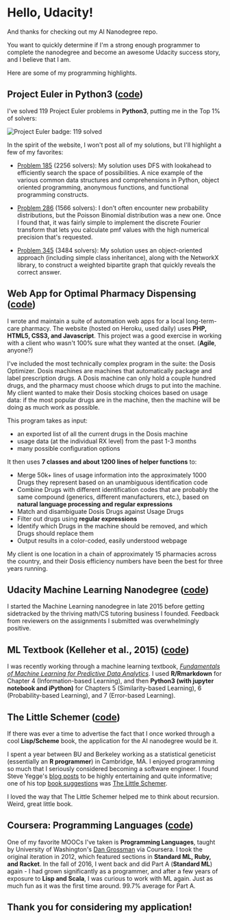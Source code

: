 # Hello, Udacity!

And thanks for checking out my AI Nanodegree repo.

You want to quickly determine if I'm a strong enough programmer to complete the nanodegree and become an awesome Udacity success story, and I believe that I am.

Here are some of my programming highlights.

## Project Euler in Python3 ([code](/euler-python3/))
I've solved 119 Project Euler problems in **Python3**, putting me in the Top 1% of solvers:

![Project Euler badge: 119 solved](https://projecteuler.net/profile/hoxiea2.png "Project Euler badge")

In the spirit of the website, I won't post all of my solutions, but I'll highlight a few of my favorites:

* [Problem 185](https://projecteuler.net/problem=185) (2256 solvers): My solution uses DFS with lookahead to efficiently search the space of possibilities. A nice example of the various common data structures and comprehensions in Python, object oriented programming, anonymous functions, and functional programming constructs.

* [Problem 286](https://projecteuler.net/problem=286) (1566 solvers): I don't often encounter new probability distributions, but the Poisson Binomial distribution was a new one. Once I found that, it was fairly simple to implement the discrete Fourier transform that lets you calculate pmf values with the high numerical precision that's requested.

* [Problem 345](https://projecteuler.net/problem=345) (3484 solvers): My solution uses an object-oriented approach (including simple class inheritance), along with the NetworkX library, to construct a weighted bipartite graph that quickly reveals the correct answer.

## Web App for Optimal Pharmacy Dispensing ([code](#TODO))

I wrote and maintain a suite of automation web apps for a local long-term-care pharmacy. The website (hosted on Heroku, used daily) uses **PHP, HTML5, CSS3, and Javascript**. This project was a good exercise in working with a client who wasn't 100% sure what they wanted at the onset. (**Agile**, anyone?)

I've included the most technically complex program in the suite: the Dosis Optimizer. Dosis machines are machines that automatically package and label prescription drugs. A Dosis machine can only hold a couple hundred drugs, and the pharmacy must choose which drugs to put into the machine. My client wanted to make their Dosis stocking choices based on usage data: if the most popular drugs are in the machine, then the machine will be doing as much work as possible.

This program takes as input:

* an exported list of all the current drugs in the Dosis machine
* usage data (at the individual RX level) from the past 1-3 months
* many possible configuration options

It then uses **7 classes and about 1200 lines of helper functions** to:

* Merge 50k+ lines of usage information into the approximately 1000 Drugs they represent based on an unambiguous identification code
* Combine Drugs with different identification codes that are probably the same compound (generics, different manufacturers, etc.), based on **natural language processing and regular expressions**
* Match and disambiguate Dosis Drugs against Usage Drugs
* Filter out drugs using **regular expressions**
* Identify which Drugs in the machine should be removed, and which Drugs should replace them
* Output results in a color-coded, easily understood webpage

My client is one location in a chain of approximately 15 pharmacies across the country, and their Dosis efficiency numbers have been the best for three years running.

## Udacity Machine Learning Nanodegree ([code](#TODO))
I started the Machine Learning nanodegree in late 2015 before getting sidetracked by the thriving math/CS tutoring business I founded. Feedback from reviewers on the assignments I submitted was overwhelmingly positive.

## ML Textbook (Kelleher et al., 2015) ([code](#TODO))

I was recently working through a machine learning textbook, [*Fundamentals of Machine Learning for Predictive Data Analytics*](http://a.co/ciP6lih). I used **R/Rmarkdown** for Chapter 4 (Information-based Learning), and then **Python3 (with jupyter notebook and iPython)** for Chapters 5 (Similarity-based Learning), 6 (Probability-based Learning), and 7 (Error-based Learning).

## The Little Schemer ([code](#TODO))

If there was ever a time to advertise the fact that I once worked through a cool **Lisp/Scheme** book, the application for the AI nanodegree would be it.

I spent a year between BU and Berkeley working as a statistical geneticist (essentially an **R programmer**) in Cambridge, MA. I enjoyed programming so much that I seriously considered becoming a software engineer. I found Steve Yegge's [blog posts](https://steve-yegge.blogspot.com/) to be highly entertaining and quite informative; one of his top [book suggestions](https://sites.google.com/site/steveyegge2/ten-great-books) was [The Little Schemer](http://a.co/alN1X7Q).

I loved the way that The Little Schemer helped me to think about recursion. Weird, great little book.

## Coursera: Programming Languages ([code](#TODO))

One of my favorite MOOCs I've taken is **Programming Languages**, taught by University of Washington's [Dan Grossman](https://homes.cs.washington.edu/~djg/) via Coursera. I took the original iteration in 2012, which featured sections in **Standard ML, Ruby, and Racket**. In the fall of 2016, I went back and did Part A (**Standard ML**) again - I had grown significantly as a programmer, and after a few years of exposure to **Lisp and Scala**, I was curious to work with ML again. Just as much fun as it was the first time around. 99.7% average for Part A.

## Thank you for considering my application!
